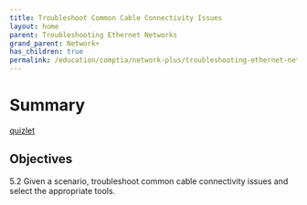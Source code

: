 ```yaml
---
title: Troubleshoot Common Cable Connectivity Issues
layout: home
parent: Troubleshooting Ethernet Networks
grand_parent: Network+
has_children: true
permalink: /education/comptia/network-plus/troubleshooting-ethernet-networks/troubleshoot-common-cable-connectivity-issues/
---
```


# Summary

[quizlet](https://quizlet.com/933241367/comptia-network-explain-network-troubleshooting-methodology-flash-cards/?i=3896f3&x=1jqt)

## Objectives

5.2 Given a scenario, troubleshoot common cable connectivity issues and select the appropriate tools.